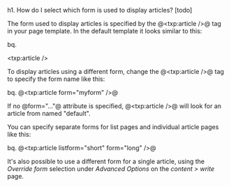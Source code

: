 h1. How do I select which form is used to display articles? [todo]

The form used to display articles is specified by the @<txp:article />@ tag in your page template. In the default template it looks similar to this:

bq. <div id="content">
    <txp:article />
</div>

To display articles using a different form, change the @<txp:article />@ tag to specify the form name like this:

bq. @<txp:article form="myform" />@

If no @form="…"@ attribute is specified, @<txp:article />@ will look for an article from named "default".

You can specify separate forms for list pages and individual article pages like this:

bq. @<txp:article listform="short" form="long" />@

It's also possible to use a different form for a single article, using the *Override form* selection under *Advanced Options* on the *content > write* page.
